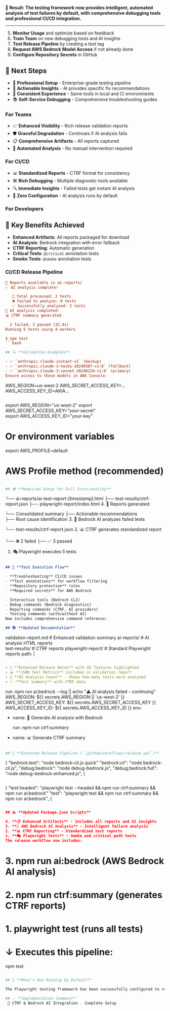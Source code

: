 # 

**🎯 Result: The testing framework now provides intelligent, automated analysis of test failures by default, with comprehensive debugging tools and professional CI/CD integration.**

---

5. **Monitor Usage** and optimize based on feedback
6. **Train Team** on new debugging tools and AI insights
7. **Test Release Pipeline** by creating a test tag
8. **Request AWS Bedrock Model Access** if not already done
9. **Configure Repository Secrets** in GitHub

## 🚀 **Next Steps**

- 🔧 **Professional Setup** - Enterprise-grade testing pipeline
- 🎯 **Actionable Insights** - AI provides specific fix recommendations
- 🤝 **Consistent Experience** - Same tools in local and CI environments
- 📚 **Self-Service Debugging** - Comprehensive troubleshooting guides

### **For Teams**

- 📈 **Enhanced Visibility** - Rich release validation reports
- 🛡️ **Graceful Degradation** - Continues if AI analysis fails
- 📋 **Comprehensive Artifacts** - All reports captured
- 🔄 **Automated Analysis** - No manual intervention required

### **For CI/CD**

- 📊 **Standardized Reports** - CTRF format for consistency
- 🛠️ **Rich Debugging** - Multiple diagnostic tools available
- 🔍 **Immediate Insights** - Failed tests get instant AI analysis
- 🚀 **Zero Configuration** - AI analysis runs by default

### **For Developers**

## 🎉 **Key Benefits Achieved**

- **Enhanced Artifacts**: All reports packaged for download
- **AI Analysis**: Bedrock integration with error fallback
- **CTRF Reporting**: Automatic generation
- **Critical Tests**: `@critical` annotation tests
- **Smoke Tests**: `@smoke` annotation tests

### **CI/CD Release Pipeline**

```ini
📁 Reports available in ai-reports/
✅ AI analysis complete!

   📝 Total processed: 2 tests
   ❌ Failed to analyze: 0 tests
   ✅ Successfully analyzed: 2 tests
🤖 AI analysis completed:
📊 CTRF summary generated

  2 failed, 3 passed (32.4s)
Running 5 tests using 4 workers

$ npm test
```bash

## 🔍 **Validation Examples**

- ✅ `anthropic.claude-instant-v1` (backup)
- ✅ `anthropic.claude-3-haiku-20240307-v1:0` (fallback)
- ✅ `anthropic.claude-3-sonnet-20240229-v1:0` (primary)
Ensure access to these models in AWS Console:

```

AWS_REGION=us-west-2
AWS_SECRET_ACCESS_KEY=...
AWS_ACCESS_KEY_ID=AKIA...

```text

```

export AWS_REGION="us-west-2"
export AWS_SECRET_ACCESS_KEY="your-secret"  
export AWS_ACCESS_KEY_ID="your-key"

# Or environment variables

export AWS_PROFILE=default

# AWS Profile method (recommended)

```bash

## 🛠️ **Required Setup for Full Functionality**

```

└── ai-reports/ai-test-report-[timestamp].html
├── test-results/ctrf-report.json
├── playwright-report/index.html
4. 📁 Reports generated:

└── Consolidated summary
├── Actionable recommendations  
├── Root cause identification
3. 🤖 Bedrock AI analyzes failed tests

└── test-results/ctrf-report.json
2. 📊 CTRF generates standardized report

└── ❌ 2 failed
├── ✅ 3 passed

1. 🎭 Playwright executes 5 tests

```md

## 🎯 **Test Execution Flow**

- **Troubleshooting** CI/CD issues
- **Test annotations** for workflow filtering
- **Repository protection** rules
- **Required secrets** for AWS Bedrock

- Interactive tools (Bedrock CLI)
- Debug commands (Bedrock diagnostics)
- Reporting commands (CTRF, AI providers)
- Testing commands (with/without AI)
Now includes comprehensive command reference:

## 📚 **Updated Documentation**

```

validation-report.md # Enhanced validation summary
ai-reports/          # AI analysis HTML reports  
test-results/         # CTRF reports
playwright-report/    # Standard Playwright reports
path: |

```yaml

- 🔗 **Enhanced Release Notes** with AI features highlighted
- 📊 **JSON Test Metrics** included in validation report
- 🤖 **AI Analysis Count** - Shows how many tests were analyzed
- ✅ **Test Summary** with CTRF data

```

run: npm run ai:bedrock --log || echo "⚠️ AI analysis failed - continuing"
AWS_REGION: ${{ secrets.AWS_REGION || 'us-west-2' }}
AWS_SECRET_ACCESS_KEY: ${{ secrets.AWS_SECRET_ACCESS_KEY }}
AWS_ACCESS_KEY_ID: ${{ secrets.AWS_ACCESS_KEY_ID }}
env:

- name: 🤖 Generate AI analysis with Bedrock

   run: npm run ctrf:summary

- name: 📊 Generate CTRF summary

```yaml

## 🔧 **Enhanced Release Pipeline (`.github/workflows/release.yml`)**

```

}
"bedrock:test": "node bedrock-cli.js quick"
"bedrock:cli": "node bedrock-cli.js",
"debug:bedrock": "node debug-bedrock.js",
"debug:bedrock:full": "node debug-bedrock-enhanced.js",
{

```json

```

}
"test:headed": "playwright test --headed && npm run ctrf:summary && npm run ai:bedrock"
"test": "playwright test && npm run ctrf:summary && npm run ai:bedrock",
{

```json

## 📊 **Updated Package.json Scripts**

4. **📋 Enhanced Artifacts** - Includes all reports and AI insights
3. **🤖 AWS Bedrock AI Analysis** - Intelligent failure analysis
2. **📊 CTRF Reporting** - Standardized test reports
1. **🎭 Playwright Tests** - Smoke and critical path tests
The release workflow now includes:

```

# 3. npm run ai:bedrock (AWS Bedrock AI analysis)

# 2. npm run ctrf:summary (generates CTRF reports)

# 1. playwright test (runs all tests)

# ↓ Executes this pipeline:

npm test

```bash

## 🚀 **What's Now Running by Default**

The Playwright testing framework has been successfully configured to run **CTRF reporting** and **AWS Bedrock AI analysis by default** in both local development and CI/CD pipelines.

## ✅ **Implementation Summary**
 🎯 CTRF & Bedrock AI Integration - Complete Setup
```